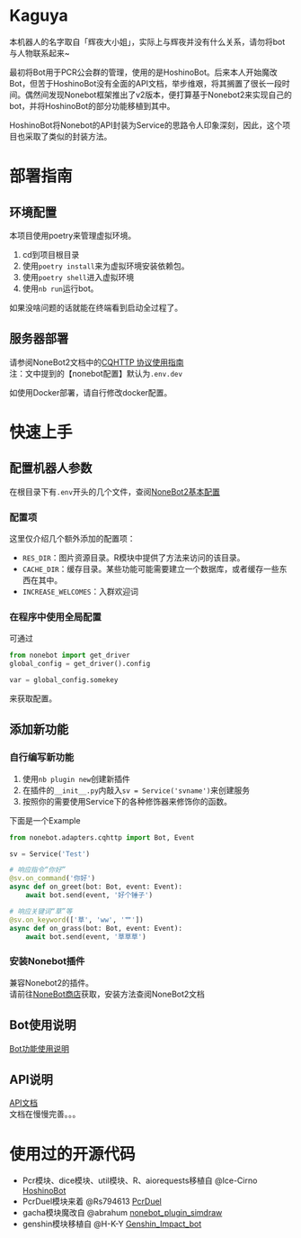 # Kaguya
本机器人的名字取自「辉夜大小姐」，实际上与辉夜并没有什么关系，请勿将bot与人物联系起来~           

最初将Bot用于PCR公会群的管理，使用的是HoshinoBot。后来本人开始魔改Bot，但苦于HoshinoBot没有全面的API文档，举步维艰，将其搁置了很长一段时间。偶然间发现Nonebot框架推出了v2版本，便打算基于Nonebot2来实现自己的bot，并将HoshinoBot的部分功能移植到其中。      

HoshinoBot将Nonebot的API封装为Service的思路令人印象深刻，因此，这个项目也采取了类似的封装方法。    



# 部署指南
## 环境配置
本项目使用poetry来管理虚拟环境。    
1. cd到项目根目录
2. 使用`poetry install`来为虚拟环境安装依赖包。
3. 使用`poetry shell`进入虚拟环境
4. 使用`nb run`运行bot。

如果没啥问题的话就能在终端看到启动全过程了。

## 服务器部署
请参阅NoneBot2文档中的[CQHTTP 协议使用指南](https://v2.nonebot.dev/guide/cqhttp-guide.html)    
注：文中提到的【nonebot配置】默认为`.env.dev`

如使用Docker部署，请自行修改docker配置。



# 快速上手
## 配置机器人参数
在根目录下有`.env`开头的几个文件，查阅[NoneBot2基本配置](https://v2.nonebot.dev/guide/basic-configuration.html)     
### 配置项
这里仅介绍几个额外添加的配置项：
- `RES_DIR`：图片资源目录。R模块中提供了方法来访问的该目录。
- `CACHE_DIR`：缓存目录。某些功能可能需要建立一个数据库，或者缓存一些东西在其中。
- `INCREASE_WELCOMES`：入群欢迎词

### 在程序中使用全局配置
可通过
```py
from nonebot import get_driver
global_config = get_driver().config

var = global_config.somekey
```
来获取配置。



## 添加新功能
### 自行编写新功能
1. 使用`nb plugin new`创建新插件
2. 在插件的`__init__.py`内敲入`sv = Service('svname')`来创建服务
3. 按照你的需要使用Service下的各种修饰器来修饰你的函数。

下面是一个Example
```python
from nonebot.adapters.cqhttp import Bot, Event

sv = Service('Test')

# 响应指令“你好”
@sv.on_command('你好')
async def on_greet(bot: Bot, event: Event):
    await bot.send(event, '好个锤子')

# 响应关键词“草”等
@sv.on_keyword(['草', 'ww', '艹'])
async def on_grass(bot: Bot, event: Event):
    await bot.send(event, '草草草')
```
### 安装Nonebot插件
兼容Nonebot2的插件。    
请前往[NoneBot商店](https://v2.nonebot.dev/store.html)获取，安装方法查阅NoneBot2文档


## Bot使用说明
[Bot功能使用说明](./docs/usage.md)

## API说明
[API文档](./docs/api.md)    
文档在慢慢完善。。。   



# 使用过的开源代码
- Pcr模块、dice模块、util模块、R、aiorequests移植自 @Ice-Cirno [HoshinoBot](https://github.com/Ice-Cirno/HoshinoBot/)
- PcrDuel模块来着 @Rs794613 [PcrDuel](https://github.com/Rs794613/PcrDuel)
- gacha模块魔改自 @abrahum [nonebot_plugin_simdraw](https://github.com/abrahum/nonebot_plugin_simdraw)
- genshin模块移植自 @H-K-Y [Genshin_Impact_bot](https://github.com/H-K-Y/Genshin_Impact_bot)